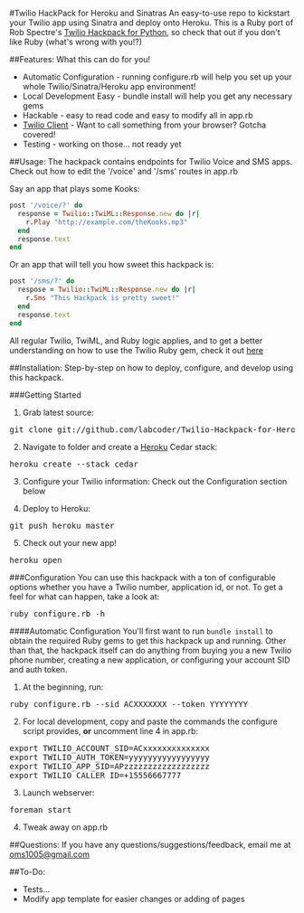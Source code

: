 #Twilio HackPack for Heroku and Sinatras
An easy-to-use repo to kickstart your Twilio app using Sinatra and deploy onto Heroku.
This is a Ruby port of Rob Spectre's [Twilio Hackpack for Python](https://github.com/RobSpectre/Twilio-Hackpack-for-Heroku-and-Flask#twilio-hackpack-for-heroku-and-flask), so check that out if you don't like Ruby (what's wrong with you!?)

##Features:
What this can do for you!

+ Automatic Configuration - running configure.rb will help you set up your whole Twilio/Sinatra/Heroku app environment!
+ Local Development Easy - bundle install will help you get any necessary gems
+ Hackable - easy to read code and easy to modify all in app.rb
+ [Twilio Client](http://www.twilio.com/api/client) - Want to call something from your browser? Gotcha covered!
+ Testing - working on those... not ready yet

##Usage:
The hackpack contains endpoints for Twilio Voice and SMS apps. Check out how to edit the '/voice' and '/sms' routes in app.rb

Say an app that plays some Kooks:
```ruby
post '/voice/?' do
  response = Twilio::TwiML::Response.new do |r|
    r.Play "http://example.com/theKooks.mp3"
  end
  response.text
end
```
Or an app that will tell you how sweet this hackpack is:
```ruby
post '/sms/?' do
  respose = Twilio::TwiML::Response.new do |r|
    r.Sms "This Hackpack is pretty sweet!"
  end
  response.text
end
```
All regular Twilio, TwiML, and Ruby logic applies, and to get a better understanding on how to use the Twilio Ruby gem, check it out [here](https://github.com/twilio/twilio-ruby)

##Installation:
Step-by-step on how to deploy, configure, and develop using this hackpack.

###Getting Started
1) Grab latest source:
<pre>git clone git://github.com/labcoder/Twilio-Hackpack-for-Heroku-and-Sinatra.git</pre>

2) Navigate to folder and create a [Heroku](https://toolbelt.herokuapp.com/) Cedar stack:
<pre>heroku create --stack cedar</pre>

3) Configure your Twilio information:
Check out the Configuration section below

4) Deploy to Heroku:
<pre>git push heroku master</pre>

5) Check out your new app!
<pre>heroku open</pre>

###Configuration
You can use this hackpack with a ton of configurable options whether you have a Twilio number, application id, or not. To get a feel for what can happen, take a look at:
<pre>ruby configure.rb -h</pre>

####Automatic Configuration
You'll first want to run `bundle install` to obtain the required Ruby gems to get this hackpack up and running.
Other than that, the hackpack itself can do anything from buying you a new Twilio phone number, creating a new application, or configuring your account SID and auth token.

1) At the beginning, run:
<pre>ruby configure.rb --sid ACXXXXXXX --token YYYYYYYY</pre>

2) For local development, copy and paste the commands the configure script provides, <strong>or</strong> uncomment line 4 in app.rb:
<pre>
export TWILIO_ACCOUNT_SID=ACxxxxxxxxxxxxxx
export TWILIO_AUTH_TOKEN=yyyyyyyyyyyyyyyyy
export TWILIO_APP_SID=APzzzzzzzzzzzzzzzzzz
export TWILIO_CALLER_ID=+15556667777
</pre>

3) Launch webserver:
<pre>foreman start</pre>

4) Tweak away on app.rb

##Questions:
If you have any questions/suggestions/feedback, email me at [oms1005@gmail.com](oms1005@gmail.com)

##To-Do:
+ Tests...
+ Modify app template for easier changes or adding of pages